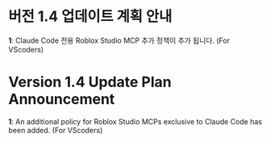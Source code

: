 # 버전 1.4 업데이트 계획 안내
**1**: Claude Code 전용 Roblox Studio MCP 추가 정책이 추가 됩니다. (For VScoders)

# Version 1.4 Update Plan Announcement
**1**: An additional policy for Roblox Studio MCPs exclusive to Claude Code has been added. (For VScoders)

